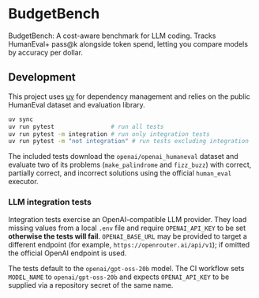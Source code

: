 # BudgetBench

BudgetBench: A cost-aware benchmark for LLM coding. Tracks HumanEval+ pass@k alongside token spend, letting you compare models by accuracy per dollar.

## Development

This project uses [uv](https://github.com/astral-sh/uv) for dependency management and relies on the public HumanEval dataset and evaluation library.

```bash
uv sync
uv run pytest                # run all tests
uv run pytest -m integration # run only integration tests
uv run pytest -m "not integration" # run tests excluding integration
```

The included tests download the ``openai/openai_humaneval`` dataset and evaluate two of its problems (``make_palindrome`` and ``fizz_buzz``) with correct, partially correct, and incorrect solutions using the official ``human_eval`` executor.

### LLM integration tests

Integration tests exercise an OpenAI-compatible LLM provider. They load missing
values from a local `.env` file and require `OPENAI_API_KEY` to be set
**otherwise the tests will fail**. `OPENAI_BASE_URL` may be provided to target a
different endpoint (for example, `https://openrouter.ai/api/v1`); if omitted the
official OpenAI endpoint is used.

The tests default to the `openai/gpt-oss-20b` model. The CI workflow sets
`MODEL_NAME` to `openai/gpt-oss-20b` and expects `OPENAI_API_KEY` to be supplied
via a repository secret of the same name.
